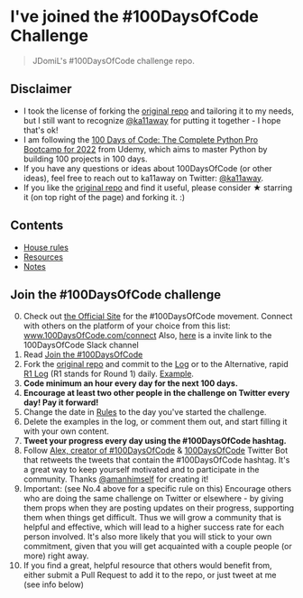 # I've joined the #100DaysOfCode Challenge

> JDomiL's #100DaysOfCode challenge repo.

## Disclaimer

* I took the license of forking the [original repo](https://github.com/Kallaway/100-days-of-code) and tailoring it to my needs, but I still want to recognize [@ka11away](https://twitter.com/ka11away) for putting it together - I hope that's ok!
* I am following the [100 Days of Code: The Complete Python Pro Bootcamp for 2022](https://www.udemy.com/course/100-days-of-code/) from Udemy, which aims to master Python by building 100 projects in 100 days.
* If you have any questions or ideas about 100DaysOfCode (or other ideas), feel free to reach out to ka11away on Twitter: [@ka11away](https://twitter.com/ka11away).
* If you like the [original repo](https://github.com/Kallaway/100-days-of-code) and find it useful, please consider &#9733; starring it (on top right of the page) and forking it. :)

## Contents

* [House rules](rules.md)
* [Resources](resources.md)
* [Notes](notes.md)

## Join the #100DaysOfCode challenge

0. Check out [the Official Site](http://100daysofcode.com/) for the #100DaysOfCode movement. Connect with others on the platform of your choice from this list: www.100DaysOfCode.com/connect
    Also, [here](https://www.100daysofcode.com/slack) is a invite link to the 100DaysOfCode Slack channel
1. Read [Join the #100DaysOfCode](https://medium.freecodecamp.com/join-the-100daysofcode-556ddb4579e4)
2. Fork the [original repo](https://github.com/Kallaway/100-days-of-code) and commit to the [Log](log.md) or to the Alternative, rapid [R1 Log](r1-log.md) (R1 stands for Round 1) daily. [Example](https://github.com/Kallaway/100-days-kallaway-log).
3. **Code minimum an hour every day for the next 100 days.**
4. **Encourage at least two other people in the challenge on Twitter every day! Pay it forward!**
5. Change the date in [Rules](rules.md) to the day you've started the challenge.
6. Delete the examples in the log, or comment them out, and start filling it with your own content.
7. **Tweet your progress every day using the #100DaysOfCode hashtag.**
8. Follow [Alex, creator of #100DaysOfCode](https://twitter.com/ka11away) & [100DaysOfCode](https://twitter.com/_100DaysOfCode) Twitter Bot that retweets the tweets that contain the #100DaysOfCode hashtag. It's a great way to keep yourself motivated and to participate in the community. Thanks [@amanhimself](https://twitter.com/amanhimself) for creating it!
9. Important: (see No.4 above for a specific rule on this) Encourage others who are doing the same challenge on Twitter or elsewhere - by giving them props when they are posting updates on their progress, supporting them when things get difficult. Thus we will grow a community that is helpful and effective, which will lead to a higher success rate for each person involved. It's also more likely that you will stick to your own commitment, given that you will get acquainted with a couple people (or more) right away.
10. If you find a great, helpful resource that others would benefit from, either submit a Pull Request to add it to the repo, or just tweet at me (see info below)
